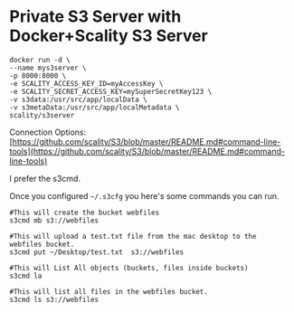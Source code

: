 # Private S3 Server with Docker+Scality S3 Server

```
docker run -d \
--name mys3server \
-p 8000:8000 \
-e SCALITY_ACCESS_KEY_ID=myAccessKey \
-e SCALITY_SECRET_ACCESS_KEY=mySuperSecretKey123 \
-v s3data:/usr/src/app/localData \
-v s3metaData:/usr/src/app/localMetadata \
scality/s3server
```


Connection Options: [https://github.com/scality/S3/blob/master/README.md#command-line-tools](https://github.com/scality/S3/blob/master/README.md#command-line-tools)

I prefer the s3cmd.

Once you configured `~/.s3cfg` you here's some commands you can run.


```
#This will create the bucket webfiles
s3cmd mb s3://webfiles

#This will upload a test.txt file from the mac desktop to the  webfiles bucket.
s3cmd put ~/Desktop/test.txt  s3://webfiles

#This will List All objects (buckets, files inside buckets)
s3cmd la

#This will list all files in the webfiles bucket.
s3cmd ls s3://webfiles
```
